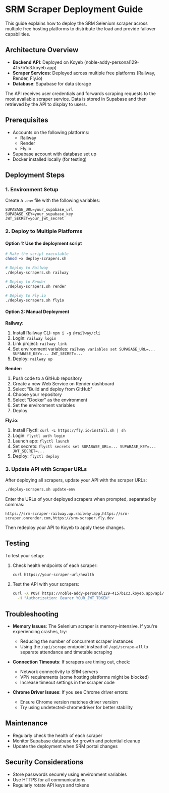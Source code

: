 # SRM Scraper Deployment Guide

This guide explains how to deploy the SRM Selenium scraper across multiple free hosting platforms to distribute the load and provide failover capabilities.

## Architecture Overview

- **Backend API**: Deployed on Koyeb (noble-addy-personal129-4157b1c3.koyeb.app)
- **Scraper Services**: Deployed across multiple free platforms (Railway, Render, Fly.io)
- **Database**: Supabase for data storage

The API receives user credentials and forwards scraping requests to the most available scraper service. Data is stored in Supabase and then retrieved by the API to display to users.

## Prerequisites

- Accounts on the following platforms:
  - Railway
  - Render
  - Fly.io
- Supabase account with database set up
- Docker installed locally (for testing)

## Deployment Steps

### 1. Environment Setup

Create a `.env` file with the following variables:

```
SUPABASE_URL=your_supabase_url
SUPABASE_KEY=your_supabase_key
JWT_SECRET=your_jwt_secret
```

### 2. Deploy to Multiple Platforms

#### Option 1: Use the deployment script

```bash
# Make the script executable
chmod +x deploy-scrapers.sh

# Deploy to Railway
./deploy-scrapers.sh railway

# Deploy to Render
./deploy-scrapers.sh render

# Deploy to Fly.io
./deploy-scrapers.sh flyio
```

#### Option 2: Manual Deployment

**Railway**:
1. Install Railway CLI: `npm i -g @railway/cli`
2. Login: `railway login`
3. Link project: `railway link`
4. Set environment variables: `railway variables set SUPABASE_URL=... SUPABASE_KEY=... JWT_SECRET=...`
5. Deploy: `railway up`

**Render**:
1. Push code to a GitHub repository
2. Create a new Web Service on Render dashboard
3. Select "Build and deploy from GitHub" 
4. Choose your repository
5. Select "Docker" as the environment
6. Set the environment variables
7. Deploy

**Fly.io**:
1. Install Flyctl: `curl -L https://fly.io/install.sh | sh`
2. Login: `flyctl auth login`
3. Launch app: `flyctl launch`
4. Set secrets: `flyctl secrets set SUPABASE_URL=... SUPABASE_KEY=... JWT_SECRET=...`
5. Deploy: `flyctl deploy`

### 3. Update API with Scraper URLs

After deploying all scrapers, update your API with the scraper URLs:

```bash
./deploy-scrapers.sh update-env
```

Enter the URLs of your deployed scrapers when prompted, separated by commas:
```
https://srm-scraper-railway.up.railway.app,https://srm-scraper.onrender.com,https://srm-scraper.fly.dev
```

Then redeploy your API to Koyeb to apply these changes.

## Testing

To test your setup:

1. Check health endpoints of each scraper:
   ```bash
   curl https://your-scraper-url/health
   ```

2. Test the API with your scrapers:
   ```bash
   curl -X POST https://noble-addy-personal129-4157b1c3.koyeb.app/api/scraper-health \
     -H "Authorization: Bearer YOUR_JWT_TOKEN"
   ```

## Troubleshooting

- **Memory Issues**: The Selenium scraper is memory-intensive. If you're experiencing crashes, try:
  - Reducing the number of concurrent scraper instances
  - Using the `/api/scrape` endpoint instead of `/api/scrape-all` to separate attendance and timetable scraping
  
- **Connection Timeouts**: If scrapers are timing out, check:
  - Network connectivity to SRM servers
  - VPN requirements (some hosting platforms might be blocked)
  - Increase timeout settings in the scraper code

- **Chrome Driver Issues**: If you see Chrome driver errors:
  - Ensure Chrome version matches driver version
  - Try using undetected-chromedriver for better stability

## Maintenance

- Regularly check the health of each scraper
- Monitor Supabase database for growth and potential cleanup
- Update the deployment when SRM portal changes

## Security Considerations

- Store passwords securely using environment variables
- Use HTTPS for all communications
- Regularly rotate API keys and tokens 